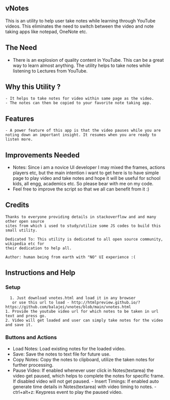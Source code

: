 
## vNotes
   This is an utility  to help user take notes while learning through YouTube videos. This eliminates the need to  switch between the video and note taking apps like notepad, OneNote etc.

## The Need
- There is an explosion of quality content in YouTube. This can be a great way to learn almost anything. The utility helps to take notes while listening to Lectures from YouTube.


## Why this Utility ?
    - It helps to take notes for video within same page as the video. 
    - The notes can then be copied to your favorite note taking app.

## Features
    - A power feature of this app is that the video pauses while you are noting down an important insight. It resumes when you are ready to listen more.


## Improvements Needed
   
-    Notes: Since i am a novice UI developer I may mixed the frames, actions players etc, 
    but the main intention i want to get here is to have simple page to play video and 
    take notes and hope it will be useful for school kids, all engg, academics etc. 
    So please bear with me on my code.
-   Feel free to improve the script so that we all can benefit from it :)


## Credits
    Thanks to everyone providing details in stackoverflow and and many other open source 
    sites from which i used to study/utilize some JS codes to build this small utility.

    Dedicated To: This utility is dedicated to all open source community, wikipedia etc for
    their dedication to help all.

    Author: human being from earth with "NO" UI experience :(
    
## Instructions and Help
  
### Setup
      1. Just download vnotes.html and load it in any browser 
       or use this url to load - http://htmlpreview.github.io/?https://github.com/balajei/vnotes/blob/main/vnotes.html
    1. Provide the youtube video url for which notes to be taken in url text and press go.
    2. Video will get loaded and user can simply take notes for the video and save it.
    
### Buttons and Actions
   -  Load Notes:     Load existing notes for the loaded video.
   -  Save:           Save the notes to text file for future use.
   -  Copy Notes:     Copy the notes to clipboard, utilize the taken notes for further processing.
   - Pause Video:    If enabled whenever user click in Notes(textarea) the video get paused, which 
                    helps to complete the notes for specific frame. If disabled video will not get paused.
    - Insert Timings: If enabled auto generate time details in Notes(textarea) with video timing to notes.
    - ctrl+alt+z:     Keypress event to play the paused video.
                 
    
    
